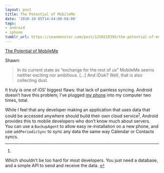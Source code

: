 ```yaml
---
layout: post
title: The Potential of MobileMe
date: '2010-10-05T14:44:00-04:00'
tags:
- android
- iphone
tumblr_url: https://seanmonstar.com/post/1250210395/the-potential-of-mobileme
---
```

[The Potential of MobileMe](http://shawnblanc.net/2010/10/mobileme-potential/)  

Shawn:

> In its current state as “exchange for the rest of us” MobileMe seems neither exciting nor ambitious. […] And iDisk? Well, that is also collecting dust.

It truly is one of iOS’ biggest flaws: that lack of painless syncing. Android doesn’t have this problem; I’ve plugged [my phone](http://seanmonstar.com/blog/samsung-galaxy-vibrant-review/) into my computer two times, total.

While I feel that any developer making an application that uses data that could be accessed anywhere should build their own cloud service<sup id="fnref:1"><a href="#fn:1" class="footnote-ref" role="doc-noteref">1</a></sup>, Android provides this to mobile developers who don’t know much about servers. You can use a `BackupAgent` to allow easy re-installation on a new phone, and use `addPeriodicSync` to sync any data the same way Calendar or Contacts syncs.

* * *

1. 

Which shouldn’t be too hard for most developers. You just need a database, and a simple API to send and receive the data.&nbsp;[↩︎](#fnref:1)


